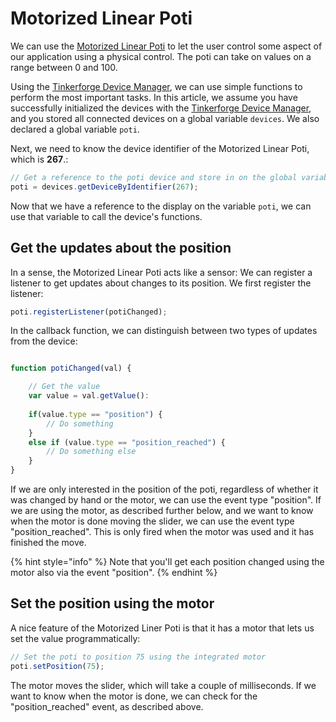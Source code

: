 # Motorized Linear Poti

We can use the [Motorized Linear Poti](https://www.tinkerforge.com/en/doc/Hardware/Bricklets/Motorized_Linear_Poti.html) to let the user control some aspect of our application using a physical control. The poti can take on values on a range between 0 and 100. 

Using the [Tinkerforge Device Manager](../tinkerforge-device-manager.md), we can use simple functions to perform the most important tasks. In this article, we assume you have successfully initialized the devices with the [Tinkerforge Device Manager](../tinkerforge-device-manager.md), and you stored all connected devices on a global variable `devices`. We also declared a global variable `poti`.

Next, we need to know the device identifier of the Motorized Linear Poti, which is **267**.:

```javascript
// Get a reference to the poti device and store in on the global variable
poti = devices.getDeviceByIdentifier(267);
```

Now that we have a reference to the display on the variable `poti`, we can use that variable to call the device's functions.

## Get the updates about the position

In a sense, the Motorized Linear Poti acts like a sensor: We can register a listener to get updates about changes to its position. We first register the listener:

```javascript
poti.registerListener(potiChanged);
```

In the callback function, we can distinguish between two types of updates from the device:

```javascript

function potiChanged(val) {

    // Get the value
    var value = val.getValue():
    
    if(value.type == "position") {
        // Do something
    }
    else if (value.type == "position_reached") {
        // Do something else
    }
}
```

If we are only interested in the position of the poti, regardless of whether it was changed by hand or the motor, we can use the event type "position". If we are using the motor, as described further below, and we want to know when the motor is done moving the slider, we can use the event type "position\_reached". This is only fired when the motor was used and it has finished the move.

{% hint style="info" %}
Note that you'll get each position changed using the motor also via the event "position".
{% endhint %}

## Set the position using the motor

A nice feature of the Motorized Liner Poti is that it has a motor that lets us set the value programmatically:

```javascript
// Set the poti to position 75 using the integrated motor
poti.setPosition(75);
```

The motor moves the slider, which will take a couple of milliseconds. If we want to know when the motor is done, we can check for the "position\_reached" event, as described above.

